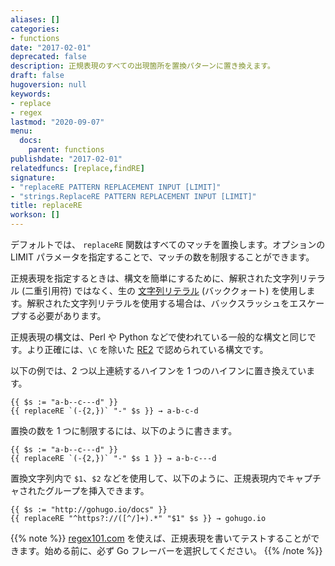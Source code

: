 ```yaml
---
aliases: []
categories:
- functions
date: "2017-02-01"
deprecated: false
description: 正規表現のすべての出現箇所を置換パターンに置き換えます。
draft: false
hugoversion: null
keywords:
- replace
- regex
lastmod: "2020-09-07"
menu:
  docs:
    parent: functions
publishdate: "2017-02-01"
relatedfuncs: [replace,findRE]
signature:
- "replaceRE PATTERN REPLACEMENT INPUT [LIMIT]"
- "strings.ReplaceRE PATTERN REPLACEMENT INPUT [LIMIT]"
title: replaceRE
workson: []
---
```

デフォルトでは、 `replaceRE` 関数はすべてのマッチを置換します。オプションの LIMIT パラメータを指定することで、マッチの数を制限することができます。

正規表現を指定するときは、構文を簡単にするために、解釈された文字列リテラル (二重引用符) ではなく、生の [文字列リテラル][string literal] (バッククォート) を使用します。解釈された文字列リテラルを使用する場合は、バックスラッシュをエスケープする必要があります。

正規表現の構文は、Perl や Python などで使われている一般的な構文と同じです。より正確には、`\C` を除いた [RE2] で認められている構文です。

以下の例では、2 つ以上連続するハイフンを 1 つのハイフンに置き換えています。

```go-html-template
{{ $s := "a-b--c---d" }}
{{ replaceRE `(-{2,})` "-" $s }} → a-b-c-d
```

置換の数を 1 つに制限するには、以下のように書きます。

```go-html-template
{{ $s := "a-b--c---d" }}
{{ replaceRE `(-{2,})` "-" $s 1 }} → a-b-c---d
```

置換文字列内で `$1`、`$2` などを使用して、以下のように、正規表現内でキャプチャされたグループを挿入できます。

```go-html-template
{{ $s := "http://gohugo.io/docs" }}
{{ replaceRE "^https?://([^/]+).*" "$1" $s }} → gohugo.io
```

{{% note %}}
[regex101.com](https://regex101.com/) を使えば、正規表現を書いてテストすることができます。始める前に、必ず Go フレーバーを選択してください。
{{% /note %}}

[RE2]: https://github.com/google/re2/wiki/Syntax
[string literal]: https://go.dev/ref/spec#String_literals
